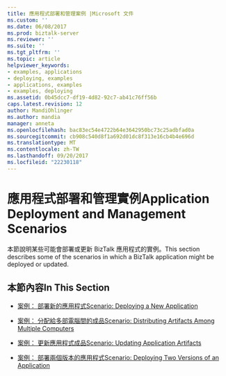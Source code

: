 ```yaml
---
title: 應用程式部署和管理案例 |Microsoft 文件
ms.custom: ''
ms.date: 06/08/2017
ms.prod: biztalk-server
ms.reviewer: ''
ms.suite: ''
ms.tgt_pltfrm: ''
ms.topic: article
helpviewer_keywords:
- examples, applications
- deploying, examples
- applications, examples
- examples, deploying
ms.assetid: 0b45dcc7-df19-4d82-92c7-ab41c76ff56b
caps.latest.revision: 12
author: MandiOhlinger
ms.author: mandia
manager: anneta
ms.openlocfilehash: bac83ec54e4722b64e3642950bc73c25adbfad0a
ms.sourcegitcommit: cb908c540d8f1a692d01dc8f313e16cb4b4e696d
ms.translationtype: MT
ms.contentlocale: zh-TW
ms.lasthandoff: 09/20/2017
ms.locfileid: "22230118"
---
```

# <a name="application-deployment-and-management-scenarios"></a><span data-ttu-id="eee8f-102">應用程式部署和管理實例</span><span class="sxs-lookup"><span data-stu-id="eee8f-102">Application Deployment and Management Scenarios</span></span>
<span data-ttu-id="eee8f-103">本節說明某些可能會部署或更新 BizTalk 應用程式的實例。</span><span class="sxs-lookup"><span data-stu-id="eee8f-103">This section describes some of the scenarios in which a BizTalk application might be deployed or updated.</span></span>  
  
## <a name="in-this-section"></a><span data-ttu-id="eee8f-104">本節內容</span><span class="sxs-lookup"><span data-stu-id="eee8f-104">In This Section</span></span>  
  
-   [<span data-ttu-id="eee8f-105">案例： 部署新的應用程式</span><span class="sxs-lookup"><span data-stu-id="eee8f-105">Scenario: Deploying a New Application</span></span>](../core/scenario-deploying-a-new-application.md)  
  
-   [<span data-ttu-id="eee8f-106">案例： 分配給多部電腦間的成品</span><span class="sxs-lookup"><span data-stu-id="eee8f-106">Scenario: Distributing Artifacts Among Multiple Computers</span></span>](../core/scenario-distributing-artifacts-among-multiple-computers.md)  
  
-   [<span data-ttu-id="eee8f-107">案例： 更新應用程式成品</span><span class="sxs-lookup"><span data-stu-id="eee8f-107">Scenario: Updating Application Artifacts</span></span>](../core/scenario-updating-application-artifacts.md)  
  
-   [<span data-ttu-id="eee8f-108">案例： 部署兩個版本的應用程式</span><span class="sxs-lookup"><span data-stu-id="eee8f-108">Scenario: Deploying Two Versions of an Application</span></span>](../core/scenario-deploying-two-versions-of-an-application.md)